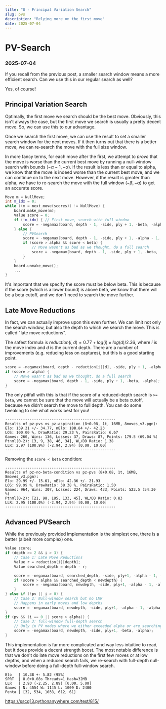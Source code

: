 ```yaml
---
title: "8 - Principal Variation Search"
slug: pvs
description: "Relying more on the first move"
date: 2025-07-04
---
```


# PV-Search
### 2025-07-04

If you recall from the previous post, a smaller search window means a more efficient search. Can we use this in our regular search as well?

Yes, of course!

## Principal Variation Search

Optimally, the first move we search should be the best move. Obviously, this isn't always the case, but the first move we search is usually a pretty decent move. So, we can use this to our advantage.

Once we search the first move, we can use the result to set a smaller search window for the next moves. If it then turns out that there is a better move, we can re-search the move with the full size window.

In more fancy terms, for each move after the first, we attempt to *prove* that the move is worse than the current best move by running a null-window search with bounds $(-\alpha - 1, -\alpha)$. If the result is less than or equal to alpha, we know that the move is indeed worse than the current best move, and we can continue on to the next move. However, if the result is greater than alpha, we have to re-search the move with the full window $(-\beta, -\alpha)$ to get an accurate score.

```cpp
Move m = NullMove;
int m_idx = 0;
while ((m = next_move(scores)) != NullMove) {
	board.make_move(m);
	Value score = 0;
	if (!m_idx) { // First move, search with full window
		score = -negamax(board, depth - 1, -side, ply + 1, -beta, -alpha);
	} else {
		// PVSearch
		score = -negamax(board, depth - 1, -side, ply + 1, -alpha - 1, -alpha);
		if (score > alpha && score < beta) {
			// Move wasn't as bad as we thought, do a full search
			score = -negamax(board, depth - 1, -side, ply + 1, -beta, -alpha);
		}
	}
	board.unmake_move();
	...
}
```

It's important that we specify the score must be below beta. This is because if the score (which is a lower bound) is above beta, we know that there will be a beta cutoff, and we don't need to search the move further.

## Late Move Reductions

In fact, we can actually improve upon this even further. We can limit not only the search window, but also the depth to which we search the move. This is called "late move reductions".

The safest formula is $reduction(i, d) = 0.77 + log(i) \times log(d) / 2.36$, where $i$ is the move index and $d$ is the current depth. There are a number of improvements (e.g. reducing less on captures), but this is a good starting point.

```cpp
score = -negamax(board, depth - reduction[i][d], -side, ply + 1, -alpha - 1, -alpha);
if (score > alpha) {
	// Move wasn't as bad as we thought, do a full search
	score = -negamax(board, depth - 1, -side, ply + 1, -beta, -alpha);
}
```

The only pitfall with this is that if the score of a reduced-depth search is `>= beta`, we cannot be sure that the move will actually be a beta cutoff, because we didn't search the move to full depth. You can do some tweaking to see what works best for you!

```
--------------------------------------------------
Results of pz-pvs vs pz-aspiration (8+0.08, 1t, 16MB, 8moves_v3.pgn):
Elo: 139.31 +/- 34.77, nElo: 188.84 +/- 42.23
LOS: 100.00 %, DrawRatio: 29.23 %, PairsRatio: 6.67
Games: 260, Wins: 136, Losses: 37, Draws: 87, Points: 179.5 (69.04 %)
Ptnml(0-2): [3, 9, 38, 46, 34], WL/DD Ratio: 1.38
LLR: 2.97 (100.9%) (-2.94, 2.94) [0.00, 10.00]
--------------------------------------------------
```

Removing the `score < beta` condition:

```
--------------------------------------------------
Results of pz-no-beta-condition vs pz-pvs (8+0.08, 1t, 16MB, 8moves_v3.pgn):
Elo: 29.99 +/- 15.61, nElo: 42.36 +/- 21.93
LOS: 99.99 %, DrawRatio: 38.38 %, PairsRatio: 1.50
Games: 964, Wins: 307, Losses: 224, Draws: 433, Points: 523.5 (54.30 %)
Ptnml(0-2): [21, 98, 185, 133, 45], WL/DD Ratio: 0.83
LLR: 2.95 (100.0%) (-2.94, 2.94) [0.00, 10.00]
--------------------------------------------------
```

## Advanced PVSearch

While the previously provided implementation is the simplest one, there is a better (albeit more complex) one.

```cpp
Value score;
if (depth >= 2 && i > 3) {
	// Case 1: Late Move Reductions
	Value r = reduction[i][depth];
	Value searched_depth = depth - r;

	score = -negamax(board, searched_depth, -side, ply+1, -alpha - 1, -alpha);
	if (score > alpha && searched_depth < newdepth) {
		score = -negamax(board, newdepth, -side, ply+1, -alpha - 1, -alpha);
	}
} else if (!pv || i > 0) {
	// Case 2: Null-window search but no LMR
	// Happens in early moves and low depths
	score = -negamax(board, newdepth, -side, ply+1, -alpha - 1, -alpha);
}
if (pv && (i == 0 || score > alpha)) {
	// Case 3: full-window full-depth search
	// Only in PV nodes where we either exceeded alpha or are searching the first move
	score = -negamax(board, newdepth, -side, ply+1, -beta, -alpha);
}
```

This implementation is far more complicated and way less intuitive to read, but it does provide a decent strength boost. The most notable difference is that we don't do late move reductions on the first few moves or at low depths, and when a reduced search fails, we re-search with full-depth null-window before doing a full-depth full-window search.

```
Elo   | 10.38 +- 5.82 (95%)
SPRT  | 8.0+0.08s Threads=1 Hash=32MB
LLR   | 2.93 (-2.25, 2.89) [0.00, 5.00]
Games | N: 4554 W: 1145 L: 1009 D: 2400
Penta | [32, 534, 1038, 612, 61]
```
https://sscg13.pythonanywhere.com/test/815/